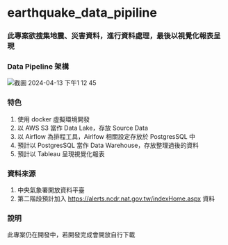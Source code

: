 # earthquake_data_pipiline


### 此專案欲搜集地震、災害資料，進行資料處理，最後以視覺化報表呈現

### Data Pipeline 架構
![截圖 2024-04-13 下午1 12 45](https://github.com/dsjes/earthquake_data_pipiline/assets/106303589/7c2da334-49ba-4b03-97d5-b3108c8390de)

### 特色
1. 使用 docker 虛擬環境開發
2. 以 AWS S3 當作 Data Lake，存放 Source Data
3. 以 Airflow 為排程工具，Airlfow 相關設定存放於 PostgresSQL 中
4. 預計以 PostgresSQL 當作 Data Warehouse，存放整理過後的資料
5. 預計以 Tableau 呈現視覺化報表

### 資料來源
1. 中央氣象署開放資料平臺
2. 第二階段預計加入 https://alerts.ncdr.nat.gov.tw/indexHome.aspx 資料

### 說明
此專案仍在開發中，若開發完成會開放自行下載
